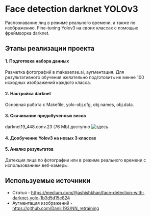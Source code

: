 # Face detection darknet YOLOv3

Распознавание лиц в режиме реального времени, а также по изображению. Fine-tuning Yolov3 на своих классах с помощью фреймворка darknet. 

## Этапы реализации проекта

#### 1. Подготовка набора данных  
Разметка фотографий в makesense.ai, аугментация. Для результативного обучения желательно подготовить не менее 100 исходных изображений каждого класса.
#### 2. Настройка darknet  
Основная работа с Makefile, yolo-obj.cfg, obj.names, obj.data.  
#### 3. Скачивание предобученных весов  
darknet19_448.conv.23 (76 Mb) доступно ![здесь](http://pjreddie.com/media/files/darknet19_448.conv.23)  
#### 4. Дообучение Yolov3 на новых 3 классах  
#### 5. Анализ результатов  
Детекция лица по фотографии или в режиме реального времени с использованием веб-камеры.

## Используемые источники

* Статья - https://medium.com/@ashishkhan/face-detection-with-darknet-yolo-1b3d5d15e824  
* Аугментация изображений - https://github.com/Daniil193/NN_retraining
